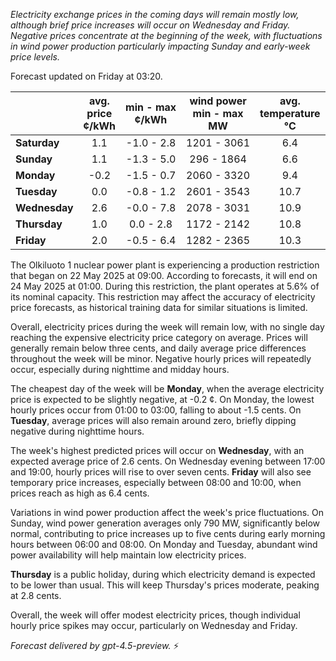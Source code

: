 *Electricity exchange prices in the coming days will remain mostly low, although brief price increases will occur on Wednesday and Friday. Negative prices concentrate at the beginning of the week, with fluctuations in wind power production particularly impacting Sunday and early-week price levels.*

Forecast updated on Friday at 03:20.

|              | avg.<br>price<br>¢/kWh | min - max<br>¢/kWh | wind power<br>min - max<br>MW | avg.<br>temperature<br>°C |
|:-------------|:----------------:|:----------------:|:-------------:|:-------------:|
| **Saturday** |        1.1       |     -1.0 - 2.8    |      1201 - 3061      |      6.4      |
| **Sunday**   |        1.1       |     -1.3 - 5.0    |       296 - 1864      |      6.6      |
| **Monday**   |       -0.2       |     -1.5 - 0.7    |      2060 - 3320      |      9.4      |
| **Tuesday**  |        0.0       |     -0.8 - 1.2    |      2601 - 3543      |     10.7      |
| **Wednesday**|        2.6       |     -0.0 - 7.8    |      2078 - 3031      |     10.9      |
| **Thursday** |        1.0       |      0.0 - 2.8    |      1172 - 2142      |     10.8      |
| **Friday**   |        2.0       |     -0.5 - 6.4    |      1282 - 2365      |     10.3      |

The Olkiluoto 1 nuclear power plant is experiencing a production restriction that began on 22 May 2025 at 09:00. According to forecasts, it will end on 24 May 2025 at 01:00. During this restriction, the plant operates at 5.6% of its nominal capacity. This restriction may affect the accuracy of electricity price forecasts, as historical training data for similar situations is limited.

Overall, electricity prices during the week will remain low, with no single day reaching the expensive electricity price category on average. Prices will generally remain below three cents, and daily average price differences throughout the week will be minor. Negative hourly prices will repeatedly occur, especially during nighttime and midday hours.

The cheapest day of the week will be **Monday**, when the average electricity price is expected to be slightly negative, at -0.2 ¢. On Monday, the lowest hourly prices occur from 01:00 to 03:00, falling to about -1.5 cents. On **Tuesday**, average prices will also remain around zero, briefly dipping negative during nighttime hours.

The week's highest predicted prices will occur on **Wednesday**, with an expected average price of 2.6 cents. On Wednesday evening between 17:00 and 19:00, hourly prices will rise to over seven cents. **Friday** will also see temporary price increases, especially between 08:00 and 10:00, when prices reach as high as 6.4 cents.

Variations in wind power production affect the week's price fluctuations. On Sunday, wind power generation averages only 790 MW, significantly below normal, contributing to price increases up to five cents during early morning hours between 06:00 and 08:00. On Monday and Tuesday, abundant wind power availability will help maintain low electricity prices.

**Thursday** is a public holiday, during which electricity demand is expected to be lower than usual. This will keep Thursday's prices moderate, peaking at 2.8 cents.

Overall, the week will offer modest electricity prices, though individual hourly price spikes may occur, particularly on Wednesday and Friday.

*Forecast delivered by gpt-4.5-preview.* ⚡
